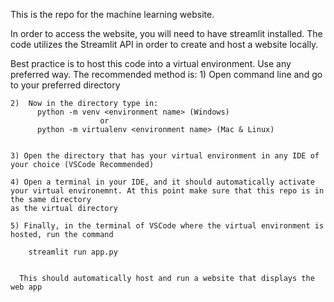 This is the repo for the machine learning website.

In order to access the website, you will need to have streamlit installed. The code utilizes the Streamlit API in order to create and host a website locally. 

Best practice is to host this code into a virtual environment. Use any preferred way.
  The recommended method is:
    1) Open command line and go to your preferred directory
    
    2)  Now in the directory type in:
          python -m venv <environment name> (Windows)
                        or
          python -m virtualenv <environment name> (Mac & Linux)
    
    
    3) Open the directory that has your virtual environment in any IDE of your choice (VSCode Recommended)

    4) Open a terminal in your IDE, and it should automatically activate your virtual environemnt. At this point make sure that this repo is in the same directory 
    as the virtual directory

    5) Finally, in the terminal of VSCode where the virtual environment is hosted, run the command

        streamlit run app.py


      This should automatically host and run a website that displays the web app
      
      
